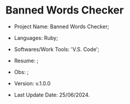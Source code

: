 # Banned Words Checker

- Project Name: Banned Words Checker;
- Languages: Ruby;
- Softwares/Work Tools: 'V.S. Code';
- Resume: ;
- Obs: ;
- Version: v.1.0.0

- Last Update Date: 25/06/2024.

##





